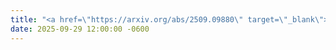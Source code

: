 ```yaml
---
title: "<a href=\"https://arxiv.org/abs/2509.09880\" target=\"_blank\">ZADS</a>, our approach to adaptive diffusion sampling in MRI, is a 🏆 Best Paper Finalist at <a href=\"https://camsap25.ig.umons.ac.be/student-paper-contest.php\" target=\"_blank\">IEEE CAMSAP 2025</a>."
date: 2025-09-29 12:00:00 -0600
---
```

